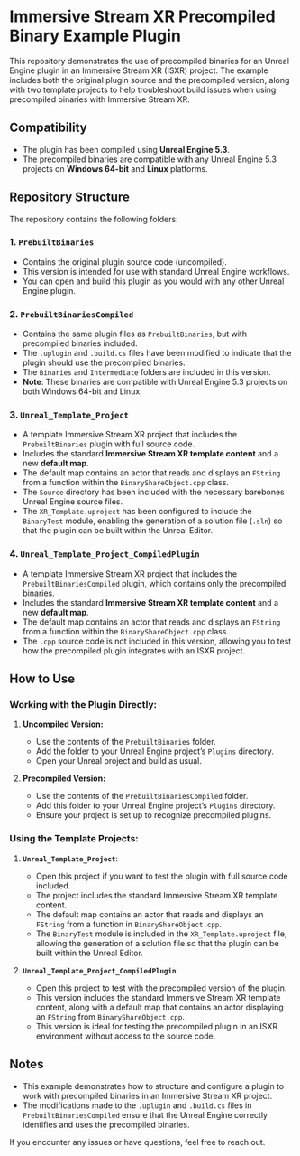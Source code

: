 # Immersive Stream XR Precompiled Binary Example Plugin

This repository demonstrates the use of precompiled binaries for an Unreal Engine plugin in an Immersive Stream XR (ISXR) project. The example includes both the original plugin source and the precompiled version, along with two template projects to help troubleshoot build issues when using precompiled binaries with Immersive Stream XR.

## Compatibility

- The plugin has been compiled using **Unreal Engine 5.3**.
- The precompiled binaries are compatible with any Unreal Engine 5.3 projects on **Windows 64-bit** and **Linux** platforms.

## Repository Structure

The repository contains the following folders:

### 1. `PrebuiltBinaries`
- Contains the original plugin source code (uncompiled).
- This version is intended for use with standard Unreal Engine workflows.
- You can open and build this plugin as you would with any other Unreal Engine plugin.

### 2. `PrebuiltBinariesCompiled`
- Contains the same plugin files as `PrebuiltBinaries`, but with precompiled binaries included.
- The `.uplugin` and `.build.cs` files have been modified to indicate that the plugin should use the precompiled binaries.
- The `Binaries` and `Intermediate` folders are included in this version.
- **Note**: These binaries are compatible with Unreal Engine 5.3 projects on both Windows 64-bit and Linux.

### 3. `Unreal_Template_Project`
- A template Immersive Stream XR project that includes the `PrebuiltBinaries` plugin with full source code.
- Includes the standard **Immersive Stream XR template content** and a new **default map**.
- The default map contains an actor that reads and displays an `FString` from a function within the `BinaryShareObject.cpp` class.
- The `Source` directory has been included with the necessary barebones Unreal Engine source files.
- The `XR_Template.uproject` has been configured to include the `BinaryTest` module, enabling the generation of a solution file (`.sln`) so that the plugin can be built within the Unreal Editor.

### 4. `Unreal_Template_Project_CompiledPlugin`
- A template Immersive Stream XR project that includes the `PrebuiltBinariesCompiled` plugin, which contains only the precompiled binaries.
- Includes the standard **Immersive Stream XR template content** and a new **default map**.
- The default map contains an actor that reads and displays an `FString` from a function within the `BinaryShareObject.cpp` class.
- The `.cpp` source code is not included in this version, allowing you to test how the precompiled plugin integrates with an ISXR project.

## How to Use

### Working with the Plugin Directly:
1. **Uncompiled Version:**
   - Use the contents of the `PrebuiltBinaries` folder.
   - Add the folder to your Unreal Engine project’s `Plugins` directory.
   - Open your Unreal project and build as usual.

2. **Precompiled Version:**
   - Use the contents of the `PrebuiltBinariesCompiled` folder.
   - Add this folder to your Unreal Engine project’s `Plugins` directory.
   - Ensure your project is set up to recognize precompiled plugins.

### Using the Template Projects:
1. **`Unreal_Template_Project`**:
   - Open this project if you want to test the plugin with full source code included.
   - The project includes the standard Immersive Stream XR template content.
   - The default map contains an actor that reads and displays an `FString` from a function in `BinaryShareObject.cpp`.
   - The `BinaryTest` module is included in the `XR_Template.uproject` file, allowing the generation of a solution file so that the plugin can be built within the Unreal Editor.

2. **`Unreal_Template_Project_CompiledPlugin`**:
   - Open this project to test with the precompiled version of the plugin.
   - This version includes the standard Immersive Stream XR template content, along with a default map that contains an actor displaying an `FString` from `BinaryShareObject.cpp`.
   - This version is ideal for testing the precompiled plugin in an ISXR environment without access to the source code.

## Notes

- This example demonstrates how to structure and configure a plugin to work with precompiled binaries in an Immersive Stream XR project.
- The modifications made to the `.uplugin` and `.build.cs` files in `PrebuiltBinariesCompiled` ensure that the Unreal Engine correctly identifies and uses the precompiled binaries.

If you encounter any issues or have questions, feel free to reach out.
